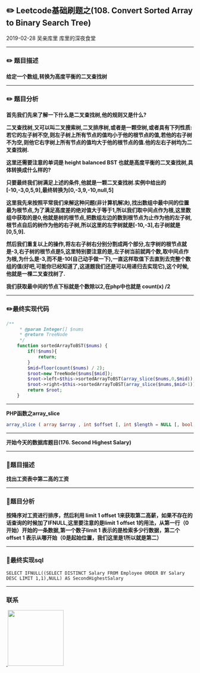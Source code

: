 
## :pencil2: Leetcode基础刷题之(108. Convert Sorted Array to Binary Search Tree)
2019-02-28 吴亲库里 库里的深夜食堂
****
### :pencil2: 题目描述

**给定一个数组,转换为高度平衡的二叉查找树**
****

### :pencil2: 题目分析
**首先我们先来了解一下什么是二叉查找树,他的规则又是什么?**



**二叉查找树,又可以叫二叉搜索树,二叉排序树,或者是一颗空树,或者具有下列性质:若它的左子树不空,则左子树上所有节点的值均小于他的根节点的值,若他的右子树不为空,则他它右字树上所有节点的值均大于他的根节点的值.他的左右子树均为二叉查找树.**



**这里还需要注意的单词是 height balanced BST 也就是高度平衡的二叉查找树,具体转换成什么样的?**



**只要最终我们树满足上述的条件,他就是一颗二叉查找树.实例中给出的[-10,-3,0,5,9],最终转换为[0,-3,9,-10,null,5]**



**这里我先来按照平常我们来解这种问题(非计算机解决),找出数组中最中间的位置最为根节点,为了满足高度差的绝对值大于等于1,所以我们取中间点作为根,这里数组中获取的是0,他就是树的根节点,把数组左边的数到根节点为止作为他的左子树,根节点自后的树作为他的右子树,所以这里的左字树就是[-10,-3],右子树就是[0,5,9].**



**然后我们重复以上的操作,将左右子树右分别分割成两个部分,左字树的根节点就是-3,右子树的根节点是5,这里特别要注意的是,左子树当前就两个数,取中间点作为根,为什么是-3,而不是-10(自己动手做一下),一直这样取值下去直到去完整个数组的值(好吧,可能你已经知道了,这道题我们还是可以用递归去实现它),这个时候,他就是一棵二叉查找树了.**



**我们获取最中间的节点下标就是个数除以2,在php中也就是 count(x) /2**

****

### :pencil2:最终实现代码

```php
/**
     * @param Integer[] $nums
     * @return TreeNode
     */
    function sortedArrayToBST($nums) {
        if(!$nums){
            return;
        }
        $mid=floor(count($nums) / 2);
        $root=new TreeNode($nums[$mid]);
        $root->left=$this->sortedArrayToBST(array_slice($nums,0,$mid));
        $root->right=$this->sortedArrayToBST(array_slice($nums,$mid+1));
        return $root;
    }
```
   ****
**PHP函数之array_slice**
```php
array_slice ( array $array , int $offset [, int $length = NULL [, bool $preserve_keys = FALSE ]] ) : array
```
****

**开始今天的数据库题目(176. Second Highest Salary)**
****

### :floppy_disk:题目描述
**找出工资表中第二高的工资**
****
### :floppy_disk:题目分析
**按降序对工资进行排序，然后利用 limit 1 offset 1来获取第二高薪，如果不存在的话查询的时候加了IFNULL,这里要注意的是limit 1 offset 1的用法，从第一行（0开始）开始的一条数据,第一个数子limit 1 表示的是检索多少行数据，第二个 offset 1 表示从哪开始（0是起始位置，我们这里是1所以就是第二）**
****

### :floppy_disk:最终实现sql
```mysql
SELECT IFNULL((SELECT DISTINCT Salary FROM Employee ORDER BY Salary DESC LIMIT 1,1),NULL) AS SecondHighestSalary
```
****

### 联系

<a href="https://github.com/wuqinqiang/">
​    <img src="https://github.com/wuqinqiang/Lettcode-php/blob/master/qrcode_for_gh_c194f9d4cdb1_430.jpg" width="150px" height="150px">
</a> 

 